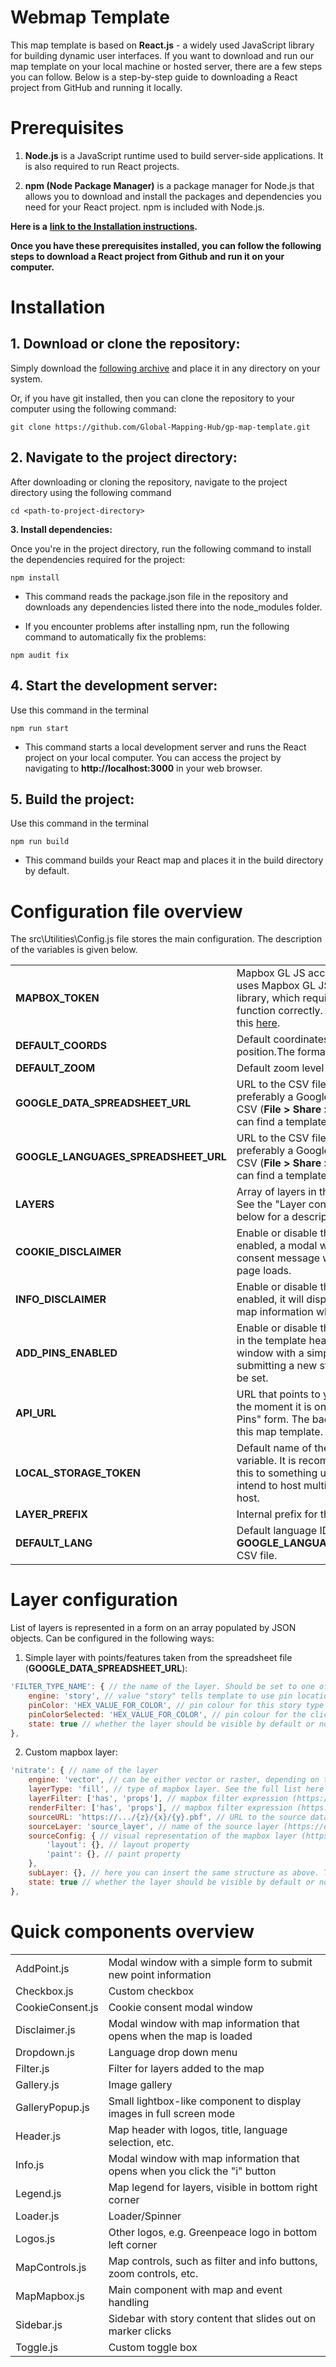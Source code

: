 # Webmap Template

This map template is based on **React.js** - a widely used JavaScript library for building dynamic user interfaces. If you want to download and run our map template on your local machine or hosted server, there are a few steps you can follow. Below is a step-by-step guide to downloading a React project from GitHub and running it locally.


# **Prerequisites**

1. **Node.js** is a JavaScript runtime used to build server-side applications. It is also required to run React projects.

2. **npm (Node Package Manager)** is a package manager for Node.js that allows you to download and install the packages and dependencies you need for your React project. npm is included with Node.js.

**Here is a** [**link to the Installation instructions**](https://docs.npmjs.com/downloading-and-installing-node-js-and-npm)**.**

**Once you have these prerequisites installed, you can follow the following steps to download a React project from Github and run it on your computer.**


# **Installation**

## **1. Download or clone the repository:**

Simply download the [following archive](https://github.com/Global-Mapping-Hub/gp-map-template/archive/refs/heads/main.zip) and place it in any directory on your system.

Or, if you have git installed, then you can clone the repository to your computer using the following command:

```console
git clone https://github.com/Global-Mapping-Hub/gp-map-template.git
```


## **2. Navigate to the project directory:**

After downloading or cloning the repository, navigate to the project directory using the following command

```console
cd <path-to-project-directory>
```

**3. Install dependencies:**

Once you're in the project directory, run the following command to install the dependencies required for the project:

```console
npm install
```

- This command reads the package.json file in the repository and downloads any dependencies listed there into the node\_modules folder.

* If you encounter problems after installing npm, run the following command to automatically fix the problems:

```console
npm audit fix
```


## **4. Start the development server:**

Use this command in the terminal

```console
npm run start
```

- This command starts a local development server and runs the React project on your local computer. You can access the project by navigating to **http\://localhost:3000** in your web browser.


## **5. Build the project:**

Use this command in the terminal

```console
npm run build
```

- This command builds your React map and places it in the build directory by default.


# **Configuration file overview**

The src\Utilities\Config.js file stores the main configuration. The description of the variables is given below.

|                                         |                                                                                                                                                                                                                                                                      |
| --------------------------------------- | -------------------------------------------------------------------------------------------------------------------------------------------------------------------------------------------------------------------------------------------------------------------- |
| **MAPBOX\_TOKEN**                       | Mapbox GL JS access token. This template uses Mapbox GL JS as its main mapping library, which requires an access token to function correctly. You can read more about this [here](https://docs.mapbox.com/help/getting-started/access-tokens/).                      |
| **DEFAULT\_COORDS**                     | Default coordinates for the start map position.The format is \[lng,lat].                                                                                                                                                                                             |
| **DEFAULT\_ZOOM**                       | Default zoom level for the initial page load.                                                                                                                                                                                                                        |
| **GOOGLE\_DATA\_SPREADSHEET\_URL**      | URL to the CSV file of map stories, preferably a Google spreadsheet shared as CSV (**File > Share > Publish to web**). You can find a template [here](https://docs.google.com/spreadsheets/d/1CuwYo5C_ee6j2iJI4Kozr84q2iyxoas_7-t6D4VLO5Y/edit?usp=sharing).         |
| **GOOGLE\_LANGUAGES\_SPREADSHEET\_URL** | URL to the CSV file of map translations, preferably a Google spreadsheet shared as CSV (**File > Share > Publish to web**). You can find a template [here](https://docs.google.com/spreadsheets/d/1VWQOIHTOthRL5AbJ4ipIUMyacj9h1laTkL2lbS2uVY4/edit?usp=drive_link). |
| **LAYERS**                              | Array of layers in the form of JSON objects. See the "Layer configuration" category below for a description.                                                                                                                                                         |
| **COOKIE\_DISCLAIMER**                  | Enable or disable the cookie disclaimer. If enabled, a modal window with a cookie consent message will be displayed when the page loads.                                                                                                                             |
| **INFO\_DISCLAIMER**                    | Enable or disable the information window. If enabled, it will display a modal window with map information when the page loads.                                                                                                                                       |
| **ADD\_PINS\_ENABLED**                  | Enable or disable the "Add new pins" button in the template header. Opens a modal window with a simple HTML form for submitting a new story. Requires **API\_URL** to be set.                                                                                        |
| **API\_URL**                            | URL that points to your backend service. At the moment it is only used by the "Add New Pins" form. The backend is not included in this map template.                                                                                                                 |
| **LOCAL\_STORAGE\_TOKEN**               | Default name of the browser's local store variable. It is recommended that you change this to something unique but readable if you intend to host multiple maps on a single host.                                                                                    |
| **LAYER\_PREFIX**                       | Internal prefix for the mapbox layer names.                                                                                                                                                                                                                          |
| **DEFAULT\_LANG**                       | Default language ID from the **GOOGLE\_LANGUAGES\_SPREADSHEET\_URL** CSV file.                                                                                                                                                                                       |


# **Layer configuration**

List of layers is represented in a form on an array populated by JSON objects. Can be configured in the following ways:

1. Simple layer with points/features taken from the spreadsheet file (**GOOGLE\_DATA\_SPREADSHEET\_URL**):

```js
'FILTER_TYPE_NAME': { // the name of the layer. Should be set to one of the values in the filter_type column of the "GOOGLE_DATA_SPREADSHEET_URL" file.
	engine: 'story', // value "story" tells template to use pin locations and data from Google spreadsheet file
	pinColor: 'HEX_VALUE_FOR_COLOR', // pin colour for this story type
	pinColorSelected: 'HEX_VALUE_FOR_COLOR', // pin colour for the clicked/selected story
	state: true // whether the layer should be visible by default or not
},
```

2. Custom mapbox layer:

```js
'nitrate': { // name of the layer
	engine: 'vector', // can be either vector or raster, depending on the type of the layer
	layerType: 'fill', // type of mapbox layer. See the full list here - https://docs.mapbox.com/style-spec/reference/layers/
	layerFilter: ['has', 'props'], // mapbox filter expression (https://docs.mapbox.com/style-spec/reference/expressions/) applied to all the sourced features
	renderFilter: ['has', 'props'], // mapbox filter expression (https://docs.mapbox.com/style-spec/reference/expressions/) applied to the rendered features
	sourceURL: 'https://.../{z}/{x}/{y}.pbf', // URL to the source data
	sourceLayer: 'source_layer', // name of the source layer (https://docs.mapbox.com/help/glossary/source-layer/)
	sourceConfig: { // visual representation of the mapbox layer (https://docs.mapbox.com/help/glossary/layout-paint-property/)
		'layout': {}, // layout property 
		'paint': {}, // paint property
	},
	subLayer: {}, // here you can insert the same structure as above. This way you can have a sublayer depending on the parent layer
	state: true // whether the layer should be visible by default or not
},
```


# **Quick components overview**

|                  |                                                                            |
| ---------------- | -------------------------------------------------------------------------- |
| AddPoint.js      | Modal window with a simple form to submit new point information            |
| Checkbox.js      | Custom checkbox                                                            |
| CookieConsent.js | Cookie consent modal window                                                |
| Disclaimer.js    | Modal window with map information that opens when the map is loaded        |
| Dropdown.js      | Language drop down menu                                                    |
| Filter.js        | Filter for layers added to the map                                         |
| Gallery.js       | Image gallery                                                              |
| GalleryPopup.js  | Small lightbox-like component to display images in full screen mode        |
| Header.js        | Map header with logos, title, language selection, etc.                     |
| Info.js          | Modal window with map information that opens when you click the "i" button |
| Legend.js        | Map legend for layers, visible in bottom right corner                      |
| Loader.js        | Loader/Spinner                                                             |
| Logos.js         | Other logos, e.g. Greenpeace logo in bottom left corner                    |
| MapControls.js   | Map controls, such as filter and info buttons, zoom controls, etc.         |
| MapMapbox.js     | Main component with map and event handling                                 |
| Sidebar.js       | Sidebar with story content that slides out on marker clicks                |
| Toggle.js        | Custom toggle box                                                          |
